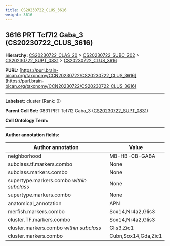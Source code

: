 ```yaml
---
title: CS20230722_CLUS_3616
weight: 3616
---
```

## 3616 PRT Tcf7l2 Gaba_3 (CS20230722_CLUS_3616)
<b>Hierarchy: </b>
[CS20230722_CLAS_20](../CS20230722_CLAS_20) >
[CS20230722_SUBC_202](../CS20230722_SUBC_202) >
[CS20230722_SUPT_0831](../CS20230722_SUPT_0831) >
[CS20230722_CLUS_3616](../CS20230722_CLUS_3616)

**PURL:** [https://purl.brain-bican.org/taxonomy/CCN20230722/CS20230722_CLUS_3616](https://purl.brain-bican.org/taxonomy/CCN20230722/CS20230722_CLUS_3616)

---


**Labelset:** cluster (Rank: 0)

**Parent Cell Set:** 0831 PRT Tcf7l2 Gaba_3 ([CS20230722_SUPT_0831](../CS20230722_SUPT_0831))



**Cell Ontology Term:** 

[MARKER GENES.]: #


---

[TRANSFERRED ANNOTATIONS.]: #


[AUTHOR ANNOTATION FIELDS.]: #


**Author annotation fields:**

| Author annotation | Value |
|-------------------|-------|
|neighborhood|MB-HB-CB-GABA|
|subclass.tf.markers.combo|None|
|subclass.markers.combo|None|
|supertype.markers.combo _within subclass_|None|
|supertype.markers.combo|None|
|anatomical_annotation|APN|
|merfish.markers.combo|Sox14,Nr4a2,Glis3|
|cluster.TF.markers.combo|Sox14,Nr4a2,Glis3|
|cluster.markers.combo _within subclass_|Glis3,Zic1|
|cluster.markers.combo|Cubn,Sox14,Gda,Zic1|
